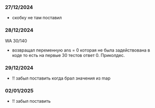 ### 27/12/2024
- скобку не там поставил

### 28/12/2024
WA 30/140
- возвращал переменную ans = 0 которая не была задействована в коде то есть на первые 30 тестов ответ 0. Приколдес.

### 29/12/2024
- !! забыл поставить когда брал значения из map

### 02/01/2025
- !! забыл поставить